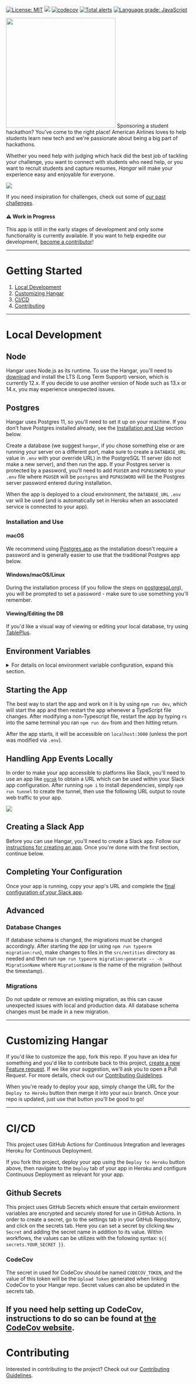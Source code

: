 [![License: MIT](https://img.shields.io/badge/License-MIT-blue.svg)](https://opensource.org/licenses/MIT)
![](../../workflows/Build/badge.svg?branch=main)
[![codecov](https://codecov.io/gh/AmericanAirlines/Hangar/branch/main/graph/badge.svg)](https://codecov.io/gh/AmericanAirlines/Hangar)
[![Total alerts](https://img.shields.io/lgtm/alerts/g/AmericanAirlines/Hangar.svg?logo=lgtm&logoWidth=18)](https://lgtm.com/projects/g/AmericanAirlines/Hangar/alerts/)
[![Language grade: JavaScript](https://img.shields.io/lgtm/grade/javascript/g/AmericanAirlines/Hangar.svg?logo=lgtm&logoWidth=18)](https://lgtm.com/projects/g/AmericanAirlines/Hangar/context:javascript)

<img src="./assets/Logo.png" width="300"/>
Sponsoring a student hackathon? You've come to the right place! American Airlines loves to help students learn new tech and we're passionate about being a big part of hackathons.

Whether you need help with judging which hack did the best job of tackling your challenge, you want to connect with students who need help, or you want to recruit students and capture resumes, *_Hangar_* will make your experience easy and enjoyable for everyone.

![](./assets/Dashboard.png)

If you need insipiration for challenges, check out some of [our past challenges](https://github.com/AmericanAirlines/Flight-Engine/wiki).

#### :warning: Work in Progress
This app is still in the early stages of development and only some functionality is currently available. If you want to help expedite our development, [become a contributor](./.github/CONTRIBUTING.md)!

<!-- TODO: Add section here to redirect to the pages site if they're interested in using this for an event -->

---

# Getting Started
  1. [Local Development](#local-development)
  1. [Customizing Hangar](#customizing-hangar)
  1. [CI/CD](#cicd)
  1. [Contributing](#contributing)

---

# Local Development

## Node
Hangar uses Node.js as its runtime. To use the Hangar, you'll need to [download](https://nodejs.org/en/) and install the LTS (Long Term Support) version, which is currently 12.x. If you decide to use another version of Node such as 13.x or 14.x, you may experience unexpected issues.

## Postgres
Hangar uses Postgres 11, so you'll need to set it up on your machine. If you don't have Postgres installed already, see the [Installation and Use](#installation-and-use) section below. 

Create a database (we suggest `hangar`, if you chose something else or are running your server on a different port, make sure to create a `DATABASE_URL` value in `.env` with your override URL) in the PostgreSQL 11 server (do not make a new server), and then run the app. If your Postgres server is protected by a password, you'll need to add `PGUSER` and `PGPASSWORD` to your `.env` file where `PGUSER` will be `postgres` and `PGPASSWORD` will be the Postgres server password entered during installation.

When the app is deployed to a cloud environment, the `DATABASE_URL` `.env` var will be used (and is automatically set in Heroku when an associated service is connected to your app).

### Installation and Use
#### macOS
We recommend using [Postgres.app](https://postgresapp.com/) as the installation doesn't require a password and is generally easier to use that the traditional Postgres app below.

#### Windows/macOS/Linux
During the installation process (if you follow the steps on [postgresql.org](https://www.postgresql.org/download/)), you will be prompted to set a password - make sure to use something you'll remember.

#### Viewing/Editing the DB
If you'd like a visual way of viewing or editing your local database, try using [TablePlus](https://tableplus.com).

## Environment Variables
<details>
  <summary>
    For details on local environment variable configuration, expand this section.   
  </summary>
  <!-- Your content here -->
  
### Environment
- `NODE_ENV="environment"`

  required, set to one of the following: development, test, or production

### Heroku Deployment
Environment variables needed if deploying the database to Heroku.

- `DB_SSL_DISABLED="true"`

### Slack
Environment variables needed for the slack application after you've [created the slack application](#creating-a-slack-app). Note: only one platform's (slack/discord) environment variables are required.

- `SLACK_SIGNING_SECRET="XXXXXXXXXXXXXXXX"`

  required, from [slack](https://api.slack.com/apps), under App Credentials you can find Signing Secret

- `SLACK_BOT_TOKEN="xoxb-XXXXXXXXXXXXXXXX"`
  
  required, from [slack](https://api.slack.com/apps), under Install App you can find Bot User OAuth Token

- `SLACK_NOTIFICATIONS_WEBHOOK_URL="https://hooks.slack.com/..."`

  required, from [slack](https://api.slack.com/apps), under Add Features & Functionality and Incoming Webhooks you can find the Webhook UR if created

### Discord
Environment variables needed for the discord application after you've created the discord application.  Note: only one platform's (slack/discord) environment variables are required.

- `DISCORD_BOT_TOKEN="***********************************************************"`

  required, from [discord](https://discord.com/developers/applications), under Bot you can copy the token number

- `DISCORD_BOT_CHANNEL_IDS="0123456789012345678,0123456789012345678"`

  required, comma separated channel IDs, to get the channel IDs: in The Discord application go to Settings > Appearance > Check developer mode. Right click the channel name and copy the channel ID (Copy ID).

### Secrets
Environment variables needed to set app secrets for user groups
- `JUDGE_SECRET="secret"`

  required, create your own secret

- `SUPPORT_SECRET="secret"`

  required, create your own secret

- `ADMIN_SECRET="secret"`
  
  required, create your own secret

- `CHALLENGE_URL="https://your-sponsor-challenge.com"`

  optional, link to webpage with hackathon challenge info

### Postgres
Environment variables needed to connect to a [Postgres server](##Postgres).

- `PGUSER="postgres"`

  required if password-protected, PGUSER="postgres"

- `PGPASSWORD="password"`

  required if password-protected, password entered during server installation

- `DATABASE_URL="postgres://localhost:5432/hangar"`

  required if database is not on default port or called hangar 
</details>

## Starting the App
The best way to start the app and work on it is by using `npm run dev`, which will start the app and then restart the app whenever a TypeScript file changes. After modifying a non-Typescript file, restart the app by typing `rs` into the same terminal you ran `npm run dev` from and then hitting return.

After the app starts, it will be accessible on `localhost:3000` (unless the port was modified via `.env`).

## Handling App Events Locally
In order to make your app accessible to platforms like Slack, you'll need to use an app like [`ngrok`](https://github.com/bubenshchykov/ngrok) to obtain a URL which can be used within your Slack app configuration. After running `npm i` to install dependencies, simply `npm run tunnel` to create the tunnel, then use the following URL output to route web traffic to your app.

![](./assets/Ngrok-Result.png)

## Creating a Slack App
Before you can use Hangar, you'll need to create a Slack app. Follow our [instructions for creating an app](./src/slack/README.md#initial-setup). Once you're done with the first section, continue below.

## Completing Your Configuration
Once your app is running, copy your app's URL and complete the [final configuration of your Slack app](./src/slack/README.md#after-deploying-hangar).

## Advanced

### Database Changes
If database schema is changed, the migrations must be changed accordingly. After starting the app (or using `npm run typeorm migration:run`), make changes to files in the `src/entities` directory as needed and then run `npm run typeorm migration:generate -- -n MigrationName` where `MigrationName` is the name of the migration (without the timestamp).

### Migrations
Do not update or remove an existing migration, as this can cause unexpected issues with local and production data. All database schema changes must be made in a new migration.

---

# Customizing Hangar
If you'd like to customize the app, fork this repo. If you have an idea for something and you'd like to contribute back to this project, [create a new Feature request](../../issues/new?template=feature_request.md). If we like your suggestion, we'll ask you to open a Pull Request. For more details, check out our [Contributing Guidelines](./.github/CONTRIBUTING.md).

When you're ready to deploy your app, simply change the URL for the `Deploy to Heroku` button then merge it into your `main` branch. Once your repo is updated, just use that button you'll be good to go!

<!-- TODO: After the front end display for help queue is created, describe overriding the template here -->

---

# CI/CD
This project uses GitHub Actions for Continuous Integration and leverages Heroku for Continuous Deployment.

If you fork this project, deploy your app using the `Deploy to Heroku` button above, then navigate to the `Deploy` tab of your app in Heroku and configure Continuous Deployment as relevant for your app.

## Github Secrets
This project uses GitHub Secrets which ensure that certain environment variables are encrypted and securely stored for use in GitHub Actions. In order to create a secret, go to the settings tab in your GitHub Repository, and click on the secrets tab. Here you can set a secret by clicking `New Secret` and adding the secret name in addition to its value. Within workflows, the values can be utilizes with the following syntax: `${{ secrets.YOUR_SECRET }}`.

### CodeCov
The secret in used for CodeCov should be named `CODECOV_TOKEN`, and the value of this token will be the `Upload Token` generated when linking CodeCov to your Hangar repo. Secret values can also be updated in the secrets tab.

If you need help setting up CodeCov, instructions to do so can be found at [the CodeCov website](https://docs.codecov.io/docs/quick-start).
---

# Contributing
Interested in contributing to the project? Check out our [Contributing Guidelines](./.github/CONTRIBUTING.md).
